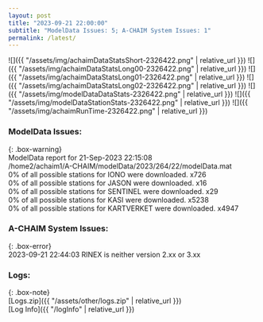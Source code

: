 ```yaml
---
layout: post
title: "2023-09-21 22:00:00"
subtitle: "ModelData Issues: 5; A-CHAIM System Issues: 1"
permalink: /latest/
---
```


![]({{ "/assets/img/achaimDataStatsShort-2326422.png" | relative_url }})
![]({{ "/assets/img/achaimDataStatsLong00-2326422.png" | relative_url }})
![]({{ "/assets/img/achaimDataStatsLong01-2326422.png" | relative_url }})
![]({{ "/assets/img/achaimDataStatsLong02-2326422.png" | relative_url }})
![]({{ "/assets/img/modelDataDataStats-2326422.png" | relative_url }})
![]({{ "/assets/img/modelDataStationStats-2326422.png" | relative_url }})
![]({{ "/assets/img/achaimRunTime-2326422.png" | relative_url }})


### ModelData Issues:  
  
{: .box-warning}  
 ModelData report for 21-Sep-2023 22:15:08   
 /home2/achaim1/A-CHAIM/modelData/2023/264/22/modelData.mat   
 0% of all possible stations for IONO were downloaded. x726   
 0% of all possible stations for JASON were downloaded. x16   
 0% of all possible stations for SENTINEL were downloaded. x29   
 0% of all possible stations for KASI were downloaded. x5238   
 0% of all possible stations for KARTVERKET were downloaded. x4947   
  
### A-CHAIM System Issues:  
  
{: .box-error}  
2023-09-21 22:44:03 RINEX is neither version 2.xx or 3.xx  

### Logs:  
  
{: .box-note}  
[Logs.zip]({{ "/assets/other/logs.zip" | relative_url }})  
[Log Info]({{ "/logInfo" | relative_url }})  
